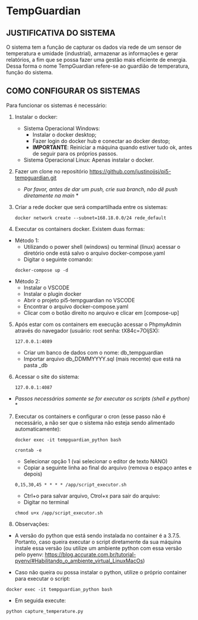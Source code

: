 # TempGuardian

## JUSTIFICATIVA DO SISTEMA

O sistema tem a função de capturar os dados via rede de um sensor de temperatura e umidade (industrial), armazenar as informações e gerar relatórios, a fim que se possa fazer uma gestão mais eficiente de energia. Dessa forma o nome TempGuardian refere-se ao guardião de temperatura, função do sistema.

## COMO CONFIGURAR OS SISTEMAS

Para funcionar os sistemas é necessário:

1. Instalar o docker:
    -  Sistema Operacional Windows:
        - Instalar o docker desktop;
        - Fazer login do docker hub e conectar ao docker destop;
        - **IMPORTANTE**: Reiniciar a máquina quando estiver tudo ok, antes de seguir para os próprios passos.
    - Sistema Operacional Linux: Apenas instalar o docker.

2. Fazer um clone no repositório https://github.com/justinojjsj/pi5-tempguardian.git
    * *Por favor, antes de dar um push, crie sua branch, não dê push diretamente na main* *
    
3. Criar a rede docker que será compartilhada entre os sistemas:
    ```
    docker network create --subnet=168.18.0.0/24 rede_default
    ```
4. Executar os containers docker. Existem duas formas:
- Método 1: 
    - Utilizando o power shell (windows) ou terminal (linux) acessar o diretório onde está salvo o arquivo docker-compose.yaml
    - Digitar o seguinte comando: 
    ```
    docker-compose up -d
    ```
- Método 2:
    - Instalar o VSCODE
    - Instalar o plugin docker
    - Abrir o projeto pi5-tempguardian no VSCODE
    - Encontrar o arquivo docker-compose.yaml
    - Clicar com o botão direito no arquivo e clicar em [compose-up]

5. Após estar com os containers em execução acessar o PhpmyAdmin através do navegador (usuário: root senha: tX84c=7OljSX):
    ```
    127.0.0.1:4089 
    ```
    - Criar um banco de dados com o nome: db_tempguardian
    - Importar arquivo db_DDMMYYYY.sql (mais recente) que está na pasta _db

6. Acessar o site do sistema:
    ```
    127.0.0.1:4087
    ```
* *Passos necessários somente se for executar os scripts (shell e python)* *

7. Executar os containers e configurar o cron (esse passo não é necessário, a não ser que o sistema não esteja sendo alimentado automaticamente):
    ```
    docker exec -it tempguardian_python bash
    ```
    ```
    crontab -e
    ```
    - Selecionar opção 1 (vai selecionar o editor de texto NANO)
    - Copiar a seguinte linha ao final do arquivo (remova o espaço antes e depois)
    ```
    0,15,30,45 * * * * /app/script_executor.sh
    ```
    - Ctrl+o para salvar arquivo, Ctrol+x para sair do arquivo:
    - Digitar no terminal
    ```
    chmod u+x /app/script_executor.sh

8. Observações:

- A versão do python que está sendo instalada no container é a 3.7.5. Portanto, caso queira executar o script diretamente da sua máquina instale essa versão (ou utilize um ambiente python com essa versão pelo pyenv: https://blog.accurate.com.br/tutorial-pyenv/#Habilitando_o_ambiente_virtual_LinuxMacOs)

- Caso não queira ou possa instalar o python, utilize o próprio container para executar o script:

```
docker exec -it tempguardian_python bash
```

- Em seguida execute:

```
python capture_temperature.py
```

